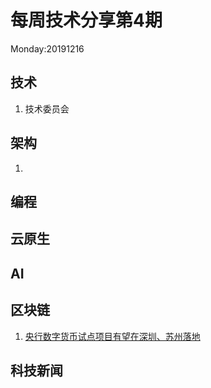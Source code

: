 # 每周技术分享第4期
Monday:20191216

## 技术
1. 技术委员会  


## 架构
1. 

## 编程

  
## 云原生


## AI


## 区块链
1. [央行数字货币试点项目有望在深圳、苏州落地](https://www.infoq.cn/article/WAdW7lBPdOXXQUdmkBzw)

## 科技新闻





